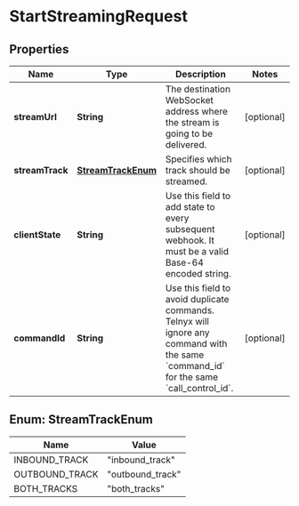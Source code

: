 

# StartStreamingRequest


## Properties

Name | Type | Description | Notes
------------ | ------------- | ------------- | -------------
**streamUrl** | **String** | The destination WebSocket address where the stream is going to be delivered. |  [optional]
**streamTrack** | [**StreamTrackEnum**](#StreamTrackEnum) | Specifies which track should be streamed. |  [optional]
**clientState** | **String** | Use this field to add state to every subsequent webhook. It must be a valid Base-64 encoded string. |  [optional]
**commandId** | **String** | Use this field to avoid duplicate commands. Telnyx will ignore any command with the same &#x60;command_id&#x60; for the same &#x60;call_control_id&#x60;. |  [optional]



## Enum: StreamTrackEnum

Name | Value
---- | -----
INBOUND_TRACK | &quot;inbound_track&quot;
OUTBOUND_TRACK | &quot;outbound_track&quot;
BOTH_TRACKS | &quot;both_tracks&quot;



